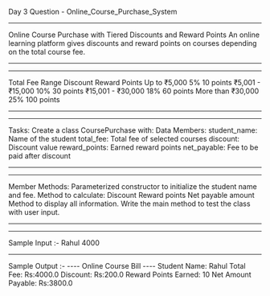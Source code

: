 Day 3 Question - Online_Course_Purchase_System
___________________________________________________________________________________________________________
Online Course Purchase with Tiered Discounts and Reward Points
An online learning platform gives discounts and reward points on courses depending on the total course fee.
___________________________________________________________________________________________________________

______________________________________
Total Fee Range Discount Reward Points
Up to ₹5,000 5% 10 points
₹5,001 - ₹15,000 10% 30 points
₹15,001 - ₹30,000 18% 60 points
More than ₹30,000 25% 100 points
______________________________________

________________________________________________
Tasks:
Create a class CoursePurchase with:
Data Members:
student_name: Name of the student
total_fee: Total fee of selected courses
discount: Discount value
reward_points: Earned reward points
net_payable: Fee to be paid after discount
_________________________________________________

________________________________________________________________
Member Methods:
Parameterized constructor to initialize the student name and fee.
Method to calculate:
Discount
Reward points
Net payable amount
Method to display all information.
Write the main method to test the class with user input.
________________________________________________________________

___________________________________________________________________
Sample Input :-
Rahul
4000
______________________________________________________________
Sample Output :-
---- Online Course Bill ----
Student Name: Rahul
Total Fee: Rs:4000.0
Discount: Rs:200.0
Reward Points Earned: 10
Net Amount Payable: Rs:3800.0
